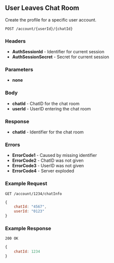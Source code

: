 ## User Leaves Chat Room
Create the profile for a specific user account.

`POST /account/{userId}/{chatId}`

### Headers
- **AuthSessionId** - Identifier for current session
- **AuthSessionSecret** - Secret for current session

### Parameters
- **none**

### Body
- **chatId** - ChatID for the chat room
- **userId** - UserID entering the chat room

### Response
- **chatId** - Identifier for the chat room

### Errors
- **ErrorCode1** - Caused by missing identifier
- **ErrorCode2** - ChatID was not given
- **ErrorCode3** - UserID was not given
- **ErrorCode4** - Server exploded

### Example Request
`GET /account/1234/chatInfo`

```javascript
{
	chatId: "4567",
	userId: "0123"
}
```

### Example Response
`200 OK`

```javascript
{
	chatId: 1234
}
